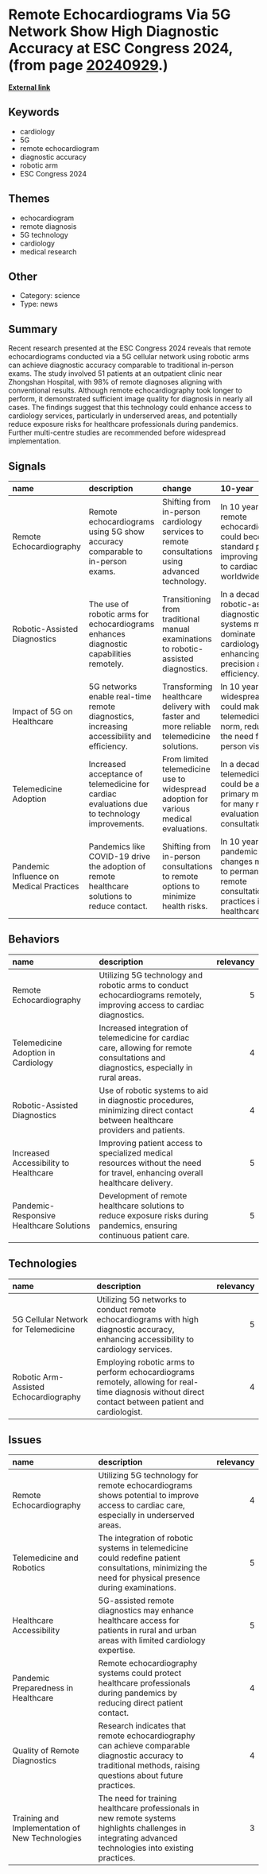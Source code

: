 # __Remote Echocardiograms Via 5G Network Show High Diagnostic Accuracy at ESC Congress 2024__, (from page [20240929](https://kghosh.substack.com/p/20240929).)

__[External link](https://www.eurekalert.org/news-releases/1055505)__



## Keywords

* cardiology
* 5G
* remote echocardiogram
* diagnostic accuracy
* robotic arm
* ESC Congress 2024

## Themes

* echocardiogram
* remote diagnosis
* 5G technology
* cardiology
* medical research

## Other

* Category: science
* Type: news

## Summary

Recent research presented at the ESC Congress 2024 reveals that remote echocardiograms conducted via a 5G cellular network using robotic arms can achieve diagnostic accuracy comparable to traditional in-person exams. The study involved 51 patients at an outpatient clinic near Zhongshan Hospital, with 98% of remote diagnoses aligning with conventional results. Although remote echocardiography took longer to perform, it demonstrated sufficient image quality for diagnosis in nearly all cases. The findings suggest that this technology could enhance access to cardiology services, particularly in underserved areas, and potentially reduce exposure risks for healthcare professionals during pandemics. Further multi-centre studies are recommended before widespread implementation.

## Signals

| name                                    | description                                                                                  | change                                                                                         | 10-year                                                                                                          | driving-force                                                                    |   relevancy |
|:----------------------------------------|:---------------------------------------------------------------------------------------------|:-----------------------------------------------------------------------------------------------|:-----------------------------------------------------------------------------------------------------------------|:---------------------------------------------------------------------------------|------------:|
| Remote Echocardiography                 | Remote echocardiograms using 5G show accuracy comparable to in-person exams.                 | Shifting from in-person cardiology services to remote consultations using advanced technology. | In 10 years, remote echocardiography could become standard practice, improving access to cardiac care worldwide. | The push for improved healthcare accessibility, especially in underserved areas. |           4 |
| Robotic-Assisted Diagnostics            | The use of robotic arms for echocardiograms enhances diagnostic capabilities remotely.       | Transitioning from traditional manual examinations to robotic-assisted diagnostics.            | In a decade, robotic-assisted diagnostic systems may dominate cardiology, enhancing precision and efficiency.    | Technological advancements in robotics and AI driving healthcare innovation.     |           4 |
| Impact of 5G on Healthcare              | 5G networks enable real-time remote diagnostics, increasing accessibility and efficiency.    | Transforming healthcare delivery with faster and more reliable telemedicine solutions.         | In 10 years, widespread 5G could make telemedicine the norm, reducing the need for in-person visits.             | The growing demand for remote healthcare solutions post-pandemic.                |           5 |
| Telemedicine Adoption                   | Increased acceptance of telemedicine for cardiac evaluations due to technology improvements. | From limited telemedicine use to widespread adoption for various medical evaluations.          | In a decade, telemedicine could be a primary method for many medical evaluations and consultations.              | The need for accessible healthcare solutions in a post-COVID world.              |           5 |
| Pandemic Influence on Medical Practices | Pandemics like COVID-19 drive the adoption of remote healthcare solutions to reduce contact. | Shifting from in-person consultations to remote options to minimize health risks.              | In 10 years, pandemic-driven changes may lead to permanent remote consultation practices in healthcare.          | Health safety concerns and the need for continuity of care during health crises. |           4 |

## Behaviors

| name                                     | description                                                                                                                           |   relevancy |
|:-----------------------------------------|:--------------------------------------------------------------------------------------------------------------------------------------|------------:|
| Remote Echocardiography                  | Utilizing 5G technology and robotic arms to conduct echocardiograms remotely, improving access to cardiac diagnostics.                |           5 |
| Telemedicine Adoption in Cardiology      | Increased integration of telemedicine for cardiac care, allowing for remote consultations and diagnostics, especially in rural areas. |           4 |
| Robotic-Assisted Diagnostics             | Use of robotic systems to aid in diagnostic procedures, minimizing direct contact between healthcare providers and patients.          |           4 |
| Increased Accessibility to Healthcare    | Improving patient access to specialized medical resources without the need for travel, enhancing overall healthcare delivery.         |           5 |
| Pandemic-Responsive Healthcare Solutions | Development of remote healthcare solutions to reduce exposure risks during pandemics, ensuring continuous patient care.               |           5 |

## Technologies

| name                                  | description                                                                                                                                           |   relevancy |
|:--------------------------------------|:------------------------------------------------------------------------------------------------------------------------------------------------------|------------:|
| 5G Cellular Network for Telemedicine  | Utilizing 5G networks to conduct remote echocardiograms with high diagnostic accuracy, enhancing accessibility to cardiology services.                |           5 |
| Robotic Arm-Assisted Echocardiography | Employing robotic arms to perform echocardiograms remotely, allowing for real-time diagnosis without direct contact between patient and cardiologist. |           4 |

## Issues

| name                                            | description                                                                                                                                                  |   relevancy |
|:------------------------------------------------|:-------------------------------------------------------------------------------------------------------------------------------------------------------------|------------:|
| Remote Echocardiography                         | Utilizing 5G technology for remote echocardiograms shows potential to improve access to cardiac care, especially in underserved areas.                       |           4 |
| Telemedicine and Robotics                       | The integration of robotic systems in telemedicine could redefine patient consultations, minimizing the need for physical presence during examinations.      |           5 |
| Healthcare Accessibility                        | 5G-assisted remote diagnostics may enhance healthcare access for patients in rural and urban areas with limited cardiology expertise.                        |           5 |
| Pandemic Preparedness in Healthcare             | Remote echocardiography systems could protect healthcare professionals during pandemics by reducing direct patient contact.                                  |           4 |
| Quality of Remote Diagnostics                   | Research indicates that remote echocardiography can achieve comparable diagnostic accuracy to traditional methods, raising questions about future practices. |           4 |
| Training and Implementation of New Technologies | The need for training healthcare professionals in new remote systems highlights challenges in integrating advanced technologies into existing practices.     |           3 |